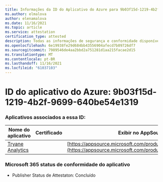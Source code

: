 ```yaml
---
title: Informações da ID do Aplicativo do Azure para 9b03f15d-1219-4b2f-9699-640be54e1319
ms.author: elmalova
author: elenamalova
ms.date: 11/16/2021
ms.topic: article
ms.service: attestation
certification_type: attested
description: Todas as informações de segurança e conformidade disponíveis para 9b03f15d-1219-4b2f-9699-640be54e1319.
ms.openlocfilehash: 6e19938fe29d684bb43556904afecd7b09726df7
ms.sourcegitcommit: 7989546de4aa2bbd2a751281d1aa215facae2d15
ms.translationtype: MT
ms.contentlocale: pt-BR
ms.lasthandoff: 11/16/2021
ms.locfileid: "61037103"
---
```

# <a name="azure-app-id-9b03f15d-1219-4b2f-9699-640be54e1319"></a>ID do aplicativo do Azure: 9b03f15d-1219-4b2f-9699-640be54e1319


### <a name="apps-associated-with-this-id"></a>Aplicativos associados a essa ID:
| **Nome do aplicativo** | **Certificado** | **Exibir no AppSource** |
|--------------|---------------|-----------------------|
| [Tryane Analytics](https://docs.microsoft.com/microsoft-365-app-certification/forward/WA200001827) |  | [https://appsource.microsoft.com/product/office/WA200001827](https://appsource.microsoft.com/product/office/WA200001827) |

### <a name="microsoft-365-app-compliance-status"></a>Microsoft 365 status de conformidade do aplicativo
- Publisher Status de Attestaton: Concluído
